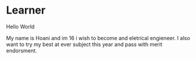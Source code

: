 # Learner 

Hello World 

My name is Hoani and im 16 i wish to become and eletrical engieneer. 
I also want to try my best at ever subject this year and pass with merit endorsment. 
